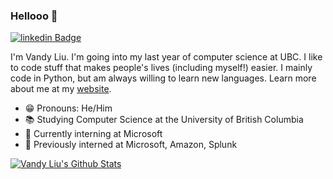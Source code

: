 ### Hellooo 👋

[![linkedin Badge](https://img.shields.io/badge/vandy--liu-blue?style=social&logo=Linkedin&logoColor=blue&link=https://www.linkedin.com/in/vandy-liu)](https://www.linkedin.com/in/vandy-liu)

I'm Vandy Liu. I'm going into my last year of computer science at UBC. I like to code stuff that makes people's lives (including myself!) easier. I mainly code in Python, but am always willing to learn new languages. Learn more about me at my [website](https://vandyliu.com).

- 😁 Pronouns: He/Him
- 📚 Studying Computer Science at the University of British Columbia
- 💼 Currently interning at Microsoft
- 🏢 Previously interned at Microsoft, Amazon, Splunk

<a href="#stats" align="center">
    <img align="center" alt="Vandy Liu's Github Stats" src="https://github-readme-stats.vercel.app/api?username=vandyliu&count_private=true&show_icons=true&include_all_commits=true&show_owner=true"/>
</a>
